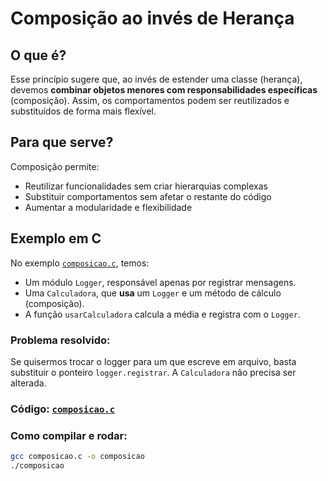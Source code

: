 # Composição ao invés de Herança

## O que é?

Esse princípio sugere que, ao invés de estender uma classe (herança), devemos **combinar objetos menores com responsabilidades específicas** (composição). Assim, os comportamentos podem ser reutilizados e substituídos de forma mais flexível.

## Para que serve?

Composição permite:

- Reutilizar funcionalidades sem criar hierarquias complexas
- Substituir comportamentos sem afetar o restante do código
- Aumentar a modularidade e flexibilidade

## Exemplo em C

No exemplo [`composicao.c`](./composicao.c), temos:

- Um módulo `Logger`, responsável apenas por registrar mensagens.
- Uma `Calculadora`, que **usa** um `Logger` e um método de cálculo (composição).
- A função `usarCalculadora` calcula a média e registra com o `Logger`.

### Problema resolvido:

Se quisermos trocar o logger para um que escreve em arquivo, basta substituir o ponteiro `logger.registrar`. A `Calculadora` não precisa ser alterada.

### Código: [`composicao.c`](./composicao.c)

### Como compilar e rodar:

```bash
gcc composicao.c -o composicao
./composicao
